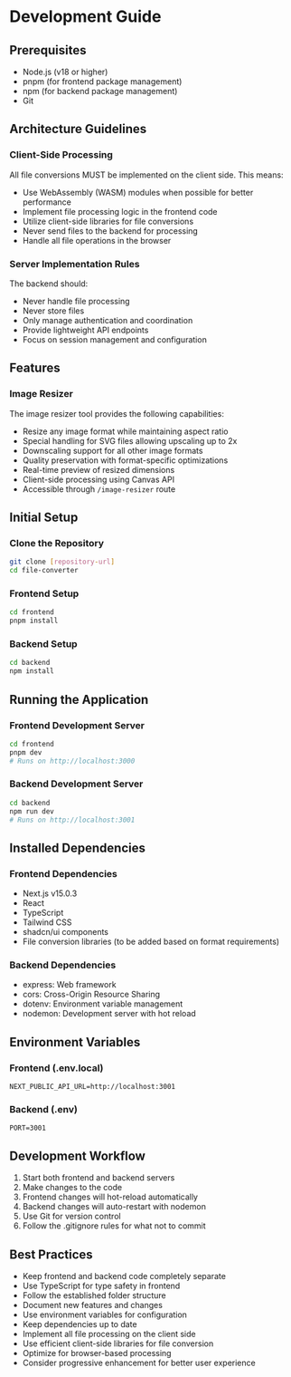 # Development Guide

## Prerequisites
- Node.js (v18 or higher)
- pnpm (for frontend package management)
- npm (for backend package management)
- Git

## Architecture Guidelines

### Client-Side Processing
All file conversions MUST be implemented on the client side. This means:
- Use WebAssembly (WASM) modules when possible for better performance
- Implement file processing logic in the frontend code
- Utilize client-side libraries for file conversions
- Never send files to the backend for processing
- Handle all file operations in the browser

### Server Implementation Rules
The backend should:
- Never handle file processing
- Never store files
- Only manage authentication and coordination
- Provide lightweight API endpoints
- Focus on session management and configuration

## Features

### Image Resizer
The image resizer tool provides the following capabilities:
- Resize any image format while maintaining aspect ratio
- Special handling for SVG files allowing upscaling up to 2x
- Downscaling support for all other image formats
- Quality preservation with format-specific optimizations
- Real-time preview of resized dimensions
- Client-side processing using Canvas API
- Accessible through `/image-resizer` route

## Initial Setup

### Clone the Repository
```bash
git clone [repository-url]
cd file-converter
```

### Frontend Setup
```bash
cd frontend
pnpm install
```

### Backend Setup
```bash
cd backend
npm install
```

## Running the Application

### Frontend Development Server
```bash
cd frontend
pnpm dev
# Runs on http://localhost:3000
```

### Backend Development Server
```bash
cd backend
npm run dev
# Runs on http://localhost:3001
```

## Installed Dependencies

### Frontend Dependencies
- Next.js v15.0.3
- React
- TypeScript
- Tailwind CSS
- shadcn/ui components
- File conversion libraries (to be added based on format requirements)

### Backend Dependencies
- express: Web framework
- cors: Cross-Origin Resource Sharing
- dotenv: Environment variable management
- nodemon: Development server with hot reload

## Environment Variables

### Frontend (.env.local)
```env
NEXT_PUBLIC_API_URL=http://localhost:3001
```

### Backend (.env)
```env
PORT=3001
```

## Development Workflow
1. Start both frontend and backend servers
2. Make changes to the code
3. Frontend changes will hot-reload automatically
4. Backend changes will auto-restart with nodemon
5. Use Git for version control
6. Follow the .gitignore rules for what not to commit

## Best Practices
- Keep frontend and backend code completely separate
- Use TypeScript for type safety in frontend
- Follow the established folder structure
- Document new features and changes
- Use environment variables for configuration
- Keep dependencies up to date
- Implement all file processing on the client side
- Use efficient client-side libraries for file conversion
- Optimize for browser-based processing
- Consider progressive enhancement for better user experience